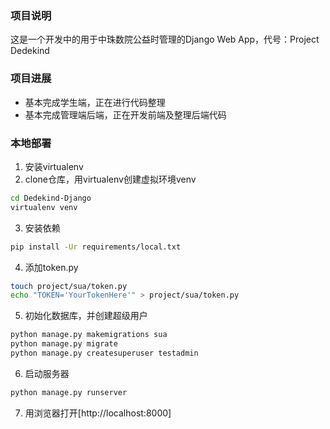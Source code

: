 ### 项目说明

这是一个开发中的用于中珠数院公益时管理的Django Web App，代号：Project Dedekind


### 项目进展

- 基本完成学生端，正在进行代码整理
- 基本完成管理端后端，正在开发前端及整理后端代码

### 本地部署

1. 安装virtualenv
2. clone仓库，用virtualenv创建虚拟环境venv

```bash
cd Dedekind-Django
virtualenv venv
```

3. 安装依赖

```bash
pip install -Ur requirements/local.txt
```

4. 添加token.py

```bash
touch project/sua/token.py
echo "TOKEN='YourTokenHere'" > project/sua/token.py
```

5. 初始化数据库，并创建超级用户

```bash
python manage.py makemigrations sua
python manage.py migrate
python manage.py createsuperuser testadmin
```

6. 启动服务器

```bash
python manage.py runserver
```

7. 用浏览器打开[http://localhost:8000]

